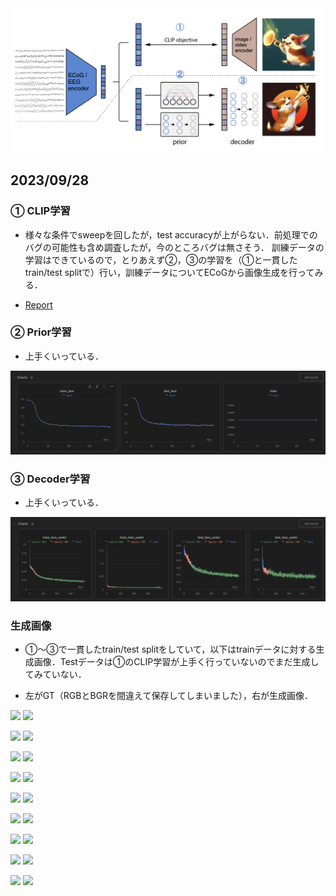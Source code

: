 <img src="dalle2_annotated.jpeg">

## 2023/09/28

### ① CLIP学習

- 様々な条件でsweepを回したが，test accuracyが上がらない．前処理でのバグの可能性も含め調査したが，今のところバグは無さそう．
訓練データの学習はできているので，とりあえず②，③の学習を（①と一貫したtrain/test splitで）行い，訓練データについてECoGから画像生成を行ってみる．

- [Report](https://api.wandb.ai/links/sensho/1q77p1bu)

### ② Prior学習

- 上手くいっている．

<img src="prior_loss_230928.png">

### ③ Decoder学習

- 上手くいっている．

<img src="decoder_loss_230928.png">

### 生成画像

- ①〜③で一貫したtrain/test splitをしていて，以下はtrainデータに対する生成画像．Testデータは①のCLIP学習が上手く行っていないのでまだ生成してみていない．

- 左がGT（RGBとBGRを間違えて保存してしまいました），右が生成画像．

<p float="left">
  <img src="../../../generated/ylabgod/decoder/0_gt.jpg">
  <img src="../../../generated/ylabgod/decoder/0.jpg">
</p>
<p float="left">
  <img src="../../../generated/ylabgod/decoder/5_gt.jpg">
  <img src="../../../generated/ylabgod/decoder/5.jpg">
</p>
<p float="left">
  <img src="../../../generated/ylabgod/decoder/6_gt.jpg">
  <img src="../../../generated/ylabgod/decoder/6.jpg">
</p>
<p float="left">
  <img src="../../../generated/ylabgod/decoder/7_gt.jpg">
  <img src="../../../generated/ylabgod/decoder/7.jpg">
</p>
<p float="left">
  <img src="../../../generated/ylabgod/decoder/9_gt.jpg">
  <img src="../../../generated/ylabgod/decoder/9.jpg">
</p>
<p float="left">
  <img src="../../../generated/ylabgod/decoder/17_gt.jpg">
  <img src="../../../generated/ylabgod/decoder/17.jpg">
</p>
<p float="left">
  <img src="../../../generated/ylabgod/decoder/21_gt.jpg">
  <img src="../../../generated/ylabgod/decoder/21.jpg">
</p>
<p float="left">
  <img src="../../../generated/ylabgod/decoder/26_gt.jpg">
  <img src="../../../generated/ylabgod/decoder/26.jpg">
</p>
<p float="left">
  <img src="../../../generated/ylabgod/decoder/31_gt.jpg">
  <img src="../../../generated/ylabgod/decoder/31.jpg">
</p>